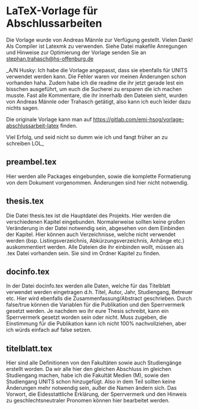 # LaTeX-Vorlage für Abschlussarbeiten 

Die Vorlage wurde von Andreas Männle zur Verfügung gestellt. Vielen Dank! 
Als Compiler ist Latexmk zu verwenden. Siehe Datei makefile
Anregungen und Hinweise zur Optimierung der Vorlage senden Sie an stephan.trahasch@hs-offenburg.de

_A/N Husky: Ich habe die Vorlage angepasst, dass sie ebenfalls für UNITS verwendet werden kann. Die Fehler waren vor meinen Änderungen schon vorhanden haha. 
Zudem habe ich die readme die ihr jetzt gerade lest ein bisschen ausgeführt, um euch die Sucherei zu ersparen die ich machen musste.
Fast alle Kommentare, die ihr innerhalb den Dateien sieht, wurden von Andreas Männle oder Trahasch getätigt, also kann ich euch leider dazu nichts sagen.

Die originale Vorlage kann man auf https://gitlab.com/emi-hsog/vorlage-abschlussarbeit-latex finden.

Viel Erfolg, und seid nicht so dumm wie ich und fangt früher an zu schreiben LOL_

## preambel.tex
Hier werden alle Packages eingebunden, sowie die komplette Formatierung von dem Dokument vorgenommen. Änderungen sind hier nicht notwendig.

## thesis.tex
Die Datei thesis.tex ist die Hauptdatei des Projekts.
Hier werden die verschiedenen Kapitel eingebunden. Normalerweise sollten keine großen Veränderung in der Datei notwendig sein, abgesehen von dem Einbinden der Kapitel. Hier können auch Verzeichnisse, welche nicht verwendet werden (bsp. Listingsverzeichnis, Abkürzungsverzeichnis, Anhänge etc.) auskommentiert werden.
Alle Dateien die ihr einbinden wollt, müssen als .tex Datei vorhanden sein. Sie sind im Ordner Kapitel zu finden.

## docinfo.tex
In der Datei docinfo.tex werden alle Daten, welche für das Titelblatt verwendet werden eingetragen d.h. Titel, Autor, Jahr, Studiengang, Betreuer etc.
Hier wird ebenfalls die Zusammenfassung/Abstract geschrieben. Durch false/true können die Variablen für die Publikation und den Sperrvermerk gesetzt werden. Je nachdem wo ihr eure Thesis schreibt, kann ein Sperrvermerk gesetzt worden sein oder nicht. Muss zugeben, die Einstimmung für die Publikation kann ich nicht 100% nachvollziehen, aber ich würds einfach auf false setzen.

## titelblatt.tex
Hier sind alle Definitionen von den Fakultäten sowie auch Studiengänge erstellt worden. Da wir alle hier den gleichen Abschluss im gleichen Studiengang machen, habe ich die Fakultät Medien (M), sowie den Studiengang UNITS schon hinzugefügt. Also in dem Teil sollten keine Änderungen mehr notwendig sein, außer die Namen ändern sich.
Das Vorwort, die Eidesstattliche Erklärung, der Sperrvermerk und den Hinweis zu geschlechtsneutraler Pronomen können hier bearbeitet werden. 
